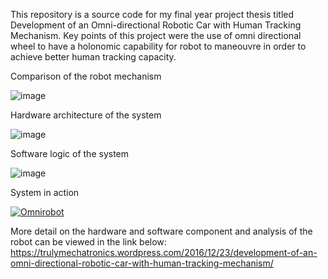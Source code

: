 This repository is a source code for my final year project thesis titled Development of an Omni-directional Robotic Car with Human Tracking Mechanism. Key points of this project were the use of omni directional wheel to have a holonomic capability for robot to maneouvre in order to achieve better human tracking capacity.

Comparison of the robot mechanism

![image](https://github.com/user-attachments/assets/c27040a5-e4cc-48ff-bd53-166fa160393a)

Hardware architecture of the system

![image](https://github.com/user-attachments/assets/d7808617-5b47-44f5-a266-9fa04ee39fb9)

Software logic of the system

![image](https://github.com/user-attachments/assets/1c7339c4-531b-477a-a917-df8164af1312)

System in action

[![Omnirobot](https://img.youtube.com/vi/1kFn3fKnIVM/0.jpg)](https://www.youtube.com/watch?v=1kFn3fKnIVM)

More detail on the hardware and software component and analysis of the robot can be viewed in the link below:
https://trulymechatronics.wordpress.com/2016/12/23/development-of-an-omni-directional-robotic-car-with-human-tracking-mechanism/
